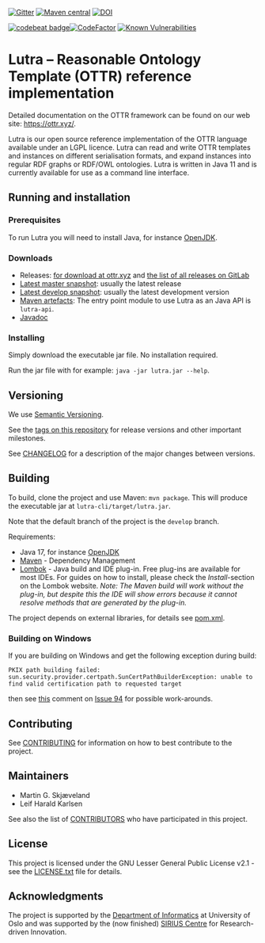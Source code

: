 [![Gitter](https://badges.gitter.im/ottr-talk/community.svg)](https://gitter.im/ottr-talk/community?utm_source=badge&utm_medium=badge&utm_campaign=pr-badge)
[![Maven central](https://img.shields.io/maven-central/v/xyz.ottr.lutra/lutra)](https://search.maven.org/search?q=g:xyz.ottr.lutra)
[![DOI](https://zenodo.org/badge/DOI/10.5281/zenodo.10954638.svg)](https://doi.org/10.5281/zenodo.10954638)

[![codebeat badge](https://codebeat.co/badges/6bafc41c-75e1-4bb3-8e6e-9cddbc36f297)](https://codebeat.co/projects/github-com-rtto-lutra-mirror-develop)[![CodeFactor](https://www.codefactor.io/repository/github/rtto/lutra-mirror/badge)](https://www.codefactor.io/repository/github/rtto/lutra-mirror)
[![Known Vulnerabilities](https://snyk.io/test/github/rtto/lutra-mirror/develop/badge.svg)](https://snyk.io/test/github/rtto/lutra-mirror/develop) 

# Lutra – Reasonable Ontology Template (OTTR) reference implementation

Detailed documentation on the OTTR framework can be found on our web site: https://ottr.xyz/.

Lutra is our open source reference implementation of the OTTR language available under an LGPL licence. Lutra can read and write OTTR templates and instances on different serialisation formats, and expand instances into regular RDF graphs or RDF/OWL ontologies. Lutra is written in Java 11 and is currently available for use as a command line interface.


## Running and installation

### Prerequisites

To run Lutra you will need to install Java, for instance [OpenJDK][1].

### Downloads

* Releases: [for download at ottr.xyz][11] and [the list of all releases on GitLab][2]
* [Latest master snapshot][3]: usually the latest release
* [Latest develop snapshot][4]: usually the latest development version
* [Maven artefacts](https://search.maven.org/search?q=g:xyz.ottr.lutra): The entry point module to use Lutra as an Java API is `lutra-api`. 
* [Javadoc](https://javadoc.io/doc/xyz.ottr.lutra)

### Installing

Simply download the executable jar file. No installation required.

Run the jar file with for example: `java -jar lutra.jar --help`.

## Versioning

We use [Semantic Versioning][8].

See the [tags on this repository][6] for release versions and other important milestones. 

See [CHANGELOG](CHANGELOG.md) for a description of the major changes between versions. 

## Building

To build, clone the project and use Maven: `mvn package`. This will produce the executable jar at `lutra-cli/target/lutra.jar`.

Note that the default branch of the project is the `develop` branch.

Requirements:

* Java 17, for instance [OpenJDK][1]
* [Maven](https://maven.apache.org/) - Dependency Management
* [Lombok](https://projectlombok.org/) - Java build and IDE plug-in.
Free plug-ins are available for most IDEs. For guides on how to install, please check the _Install_-section on the Lombok website.
_Note: The Maven build will work without the plug-in, but despite this the IDE will show errors because it cannot resolve methods that are generated by the plug-in._

The project depends on external libraries, for details see [pom.xml](pom.xml).

### Building on Windows

If you are building on Windows and get the following exception during build:
```
PKIX path building failed: sun.security.provider.certpath.SunCertPathBuilderException: unable to find valid certification path to requested target
```
then see [this](https://gitlab.com/ottr/lutra/lutra/issues/94#note_153568457) comment on [Issue 94](https://gitlab.com/ottr/lutra/lutra/issues/94) for possible work-arounds.

## Contributing

See [CONTRIBUTING](CONTRIBUTING.md) for information on how to best contribute to the project.

## Maintainers

* Martin G. Skjæveland
* Leif Harald Karlsen

See also the list of [CONTRIBUTORS](CONTRIBUTORS.md) who have participated in this project.

## License

This project is licensed under the GNU Lesser General Public License v2.1 - see the [LICENSE.txt](LICENSE.txt) file for details.

## Acknowledgments

The project is supported by the [Department of Informatics][9] at University of Oslo and was supported by the (now finished) [SIRIUS Centre][10] for Research-driven Innovation.


[1]:https://openjdk.java.net/install/index.html
[2]:https://gitlab.com/ottr/lutra/lutra/-/releases
[3]:https://ottr.xyz/downloads/lutra/lutra-master.jar
[3]:https://ottr.xyz/downloads/lutra/lutra-develop.jar
[4]:https://gitlab.com/ottr/lutra/lutra/-/jobs/artifacts/develop/raw/lutra.jar?job=snapshot
[5]:https://docs.gitlab.com/ee/gitlab-basics/add-merge-request.html
[6]:https://gitlab.com/ottr/lutra/lutra/tags
[7]:https://gitlab.com/ottr/lutra/lutra/graphs/master
[8]:https://semver.org
[9]:https://www.ifi.uio.no
[10]:https://sirius-labs.no
[11]:https://ottr.xyz/downloads/lutra/

